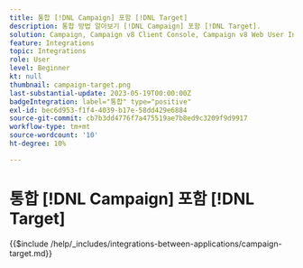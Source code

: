 ```yaml
---
title: 통합 [!DNL Campaign] 포함 [!DNL Target]
description: 통합 방법 알아보기 [!DNL Campaign] 포함 [!DNL Target].
solution: Campaign, Campaign v8 Client Console, Campaign v8 Web User Interface, Campaign Classic v7, Target
feature: Integrations
topic: Integrations
role: User
level: Beginner
kt: null
thumbnail: campaign-target.png
last-substantial-update: 2023-05-19T00:00:00Z
badgeIntegration: label="통합" type="positive"
exl-id: bec6d953-f1f4-4039-b17e-58dd429e6884
source-git-commit: cb7b3dd4776f7a475519ae7b8ed9c3209f9d9917
workflow-type: tm+mt
source-wordcount: '10'
ht-degree: 10%

---
```


# 통합 [!DNL Campaign] 포함 [!DNL Target]

{{$include /help/_includes/integrations-between-applications/campaign-target.md}}

